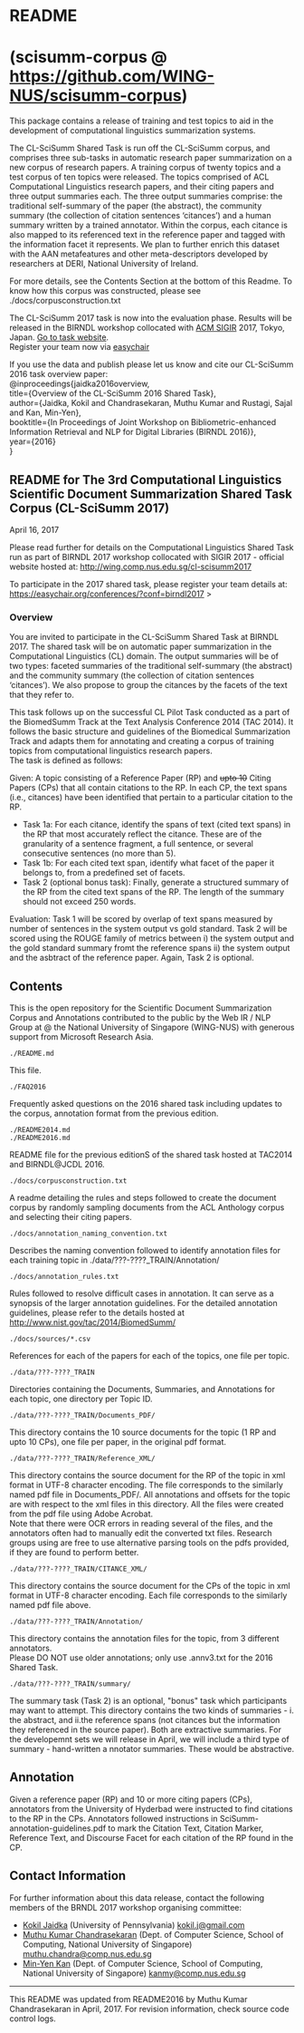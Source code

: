# README 

# (scisumm-corpus @ https://github.com/WING-NUS/scisumm-corpus)

This package contains a release of training and test topics to aid in the development of computational linguistics summarization systems.

The CL-SciSumm Shared Task is run off the CL-SciSumm corpus, and comprises three sub-tasks in automatic research paper summarization on a new corpus of research papers. A training corpus of twenty topics and a test corpus of ten topics were released. The topics comprised of ACL Computational Linguistics research papers, and their citing papers and three output summaries each. The three output summaries comprise: the traditional self-summary of the paper (the abstract), the community summary (the collection of citation sentences ‘citances’) and a human summary written by a trained annotator. Within the corpus, each citance is also mapped to its referenced text in the reference paper and tagged with the information facet it represents. We plan to further enrich this dataset with the AAN metafeatures and other meta-descriptors developed by researchers at DERI, National University of Ireland.

For more details, see the Contents Section at the bottom of this Readme. To know how this corpus was constructed, please see ./docs/corpusconstruction.txt

The CL-SciSumm 2017 task is now into the evaluation phase. Results will be released in the BIRNDL workshop collocated with <a href="http://sigir.org/sigir2017/">ACM SIGIR</a> 2017, Tokyo, Japan. 
<a href="http://wing.comp.nus.edu.sg/cl-scisumm2017">Go to task website</a>.<br> 
Register your team now via <a href ="https://easychair.org/conferences/?conf=birndl2017">easychair</a>

If you use the data and publish please let us know and cite our CL-SciSumm 2016 task overview paper:<br>
@inproceedings{jaidka2016overview,<br>
title={Overview of the CL-SciSumm 2016 Shared Task},<br>
author={Jaidka, Kokil and Chandrasekaran, Muthu Kumar and Rustagi, Sajal and Kan, Min-Yen},<br>
booktitle={In Proceedings of Joint Workshop on Bibliometric-enhanced Information Retrieval and NLP for Digital Libraries (BIRNDL 2016)},<br>
year={2016}<br>
}<br>


## README for The 3rd Computational Linguistics Scientific Document Summarization Shared Task Corpus (CL-SciSumm 2017)

April 16, 2017

Please read further for details on the Computational Linguistics Shared Task run as part of BIRNDL 2017 workshop collocated with SIGIR 2017 - official website hosted at: http://wing.comp.nus.edu.sg/cl-scisumm2017

To participate in the 2017 shared task, please register your team details at: https://easychair.org/conferences/?conf=birndl2017 ><br>

### Overview

You are invited to participate in the CL-SciSumm Shared Task at BIRNDL 2017. The shared task will be on automatic paper summarization in the Computational Linguistics (CL) domain. The output summaries will be of two types: faceted summaries of the traditional self-summary (the abstract) and the community summary (the collection of citation sentences ‘citances’). We also propose to group the citances by the facets of the text that they refer to.

This task follows up on the successful CL Pilot Task conducted as a part of the BiomedSumm Track at the Text Analysis Conference 2014 (TAC 2014).
It follows the basic  structure and guidelines of the Biomedical Summarization Track and adapts them for annotating and 
creating a corpus of training topics from computational linguistics research papers.  
The task is defined as follows:

Given: A topic consisting of a Reference Paper (RP) and <del>upto 10</del> Citing Papers (CPs) that all contain citations to the RP. In each CP, the text spans (i.e., citances) have been identified that pertain to a particular citation to the RP.

* Task 1a: For each citance, identify the spans of text (cited text spans) in the RP that most accurately reflect the citance. These are of the granularity  of a sentence fragment, a full sentence, or several consecutive sentences (no more than 5).
* Task 1b: For each cited text span, identify what facet of the paper it belongs to, from a predefined set of facets.
* Task 2 (optional bonus task): Finally, generate a structured summary of the RP from the cited text spans of the RP. The length of the summary should not exceed 250 words.

Evaluation: Task 1 will be scored by overlap of text spans measured by number of sentences in the system output vs gold standard. Task 2 will be scored using the ROUGE family of metrics between i) the system output and the gold standard summary fromt the reference spans ii) the system output and the asbtract of the reference paper. Again, Task 2 is optional. 

## Contents

This is the open repository for the Scientific Document Summarization Corpus and Annotations contributed to the public by the Web IR / NLP Group at @ the National University of Singapore (WING-NUS) 
with generous support from Microsoft Research Asia.


    ./README.md
 
This file.

    ./FAQ2016
	
Frequently asked questions on the 2016 shared task including updates to the corpus, 
annotation format from the previous edition.

    ./README2014.md
    ./README2016.md
 
README file for the previous editionS of the shared task hosted at TAC2014 and BIRNDL@JCDL 2016.

    ./docs/corpusconstruction.txt
 
A readme detailing the rules and steps followed to create the document
corpus by randomly sampling documents from the ACL Anthology corpus
and selecting their citing papers.
  
    ./docs/annotation_naming_convention.txt

Describes the naming convention followed to identify annotation files 
for each training topic in ./data/???-????_TRAIN/Annotation/

    ./docs/annotation_rules.txt
  
Rules followed to resolve difficult cases in annotation. It can serve as a 
synopsis of the larger annotation guidelines. For the detailed annotation guidelines, 
please refer to the details hosted at http://www.nist.gov/tac/2014/BiomedSumm/

    ./docs/sources/*.csv

References for each of the papers for each of the topics, one file
per topic.

    ./data/???-????_TRAIN
  
Directories containing the Documents, Summaries, and Annotations for
each topic, one directory per Topic ID.

    ./data/???-????_TRAIN/Documents_PDF/

This directory contains the 10 source documents for the topic (1 RP
and upto 10 CPs), one file per paper, in the original pdf format.

    ./data/???-????_TRAIN/Reference_XML/

This directory contains the source document for the RP of the topic in xml format in 
UTF-8 character encoding. The file corresponds to the similarly named pdf file in 
Documents_PDF/. All annotations and offsets for the topic are with respect to the xml 
files in this directory. All the files were created from the pdf file using Adobe Acrobat.  
Note that there were OCR errors in reading several of the files, and the annotators often 
had to manually edit the converted txt files. Research groups using are free to use alternative 
parsing tools on the pdfs provided, if they are found to perform better.

    ./data/???-????_TRAIN/CITANCE_XML/
	
This directory contains the source document for the CPs of the topic in xml format in 
UTF-8 character encoding. Each file corresponds to the similarly named pdf file above.  

    ./data/???-????_TRAIN/Annotation/

This directory contains the annotation files for the topic, from 3 different annotators.  
Please DO NOT use older annotations; only use <TopicID>.annv3.txt for the 2016 Shared Task.

    ./data/???-????_TRAIN/summary/
The summary task (Task 2) is an optional, "bonus" task which participants may want to attempt.
This directory contains the two kinds of summaries - i. the abstract, and ii.the reference spans 
(not citances but the information they referenced in the source paper). Both are extractive summaries. 
For the developemnt sets we will release in April, we will include a third type of summary - hand-written a
nnotator summaries. These would be abstractive.

## Annotation

Given a reference paper (RP) and 10 or  more citing papers (CPs), annotators from the University of Hyderbad were instructed to find citations to the RP in the CPs. Annotators followed instructions in SciSumm-annotation-guidelines.pdf to mark the Citation Text,
Citation Marker, Reference Text, and Discourse Facet for each citation of the RP found in the CP.  

## Contact Information

For further information about this data release, contact the following members of the BRNDL 2017 workshop organising committee:

* <a href="https://kokiljaidka.wordpress.com/">Kokil Jaidka</a> (University of Pennsylvania) kokil.j@gmail.com
* <a href="http://www.comp.nus.edu.sg/~a0092669/">Muthu Kumar Chandrasekaran</a> (Dept. of Computer Science, School of Computing, National University of Singapore) muthu.chandra@comp.nus.edu.sg
* <a href="http://www.comp.nus.edu.sg/~kanmy/index.html">Min-Yen Kan</a> (Dept. of Computer Science, School of Computing, National University of Singapore) kanmy@comp.nus.edu.sg

--------------------------------------------------------------------------

This README was updated from README2016 by Muthu Kumar Chandrasekaran in April, 2017. For revision information, check source code control logs.
